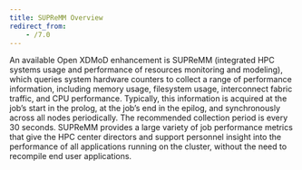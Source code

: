 ```yaml
---
title: SUPReMM Overview
redirect_from:
    - /7.0
---
```


An available Open XDMoD enhancement is SUPReMM (integrated HPC systems usage
and performance of resources monitoring and modeling), which queries system
hardware counters to collect a range of performance information, including
memory usage, filesystem usage, interconnect fabric traffic, and CPU
performance. Typically, this information is acquired at the job’s start in the
prolog, at the job’s end in the epilog, and synchronously across all nodes
periodically. The recommended collection period is every 30 seconds.  SUPReMM
provides a large variety of job performance metrics that give the HPC center
directors and support personnel insight into the performance of all
applications running on the cluster, without the need to recompile end user
applications.
